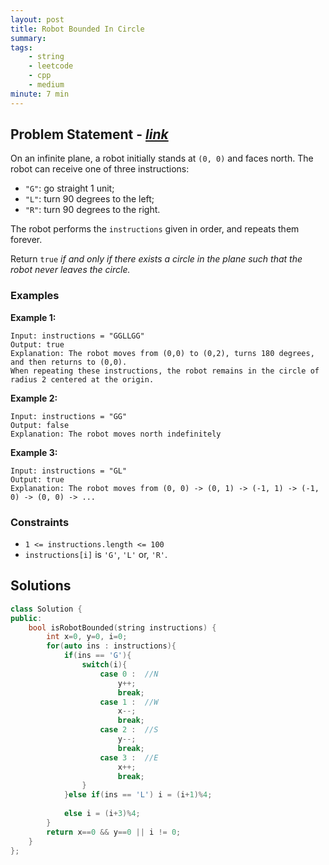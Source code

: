 ```yaml
---
layout: post
title: Robot Bounded In Circle
summary:
tags:
    - string
    - leetcode
    - cpp
    - medium
minute: 7 min
---
```


## Problem Statement - [*link*](https://leetcode.com/problems/robot-bounded-in-circle)  

On an infinite plane, a robot initially stands at `(0, 0)` and faces north. The robot can receive one of three instructions:

+ `"G"`: go straight 1 unit;
+ `"L"`: turn 90 degrees to the left;
+ `"R"`: turn 90 degrees to the right.

The robot performs the `instructions` given in order, and repeats them forever.

Return `true` *if and only if there exists a circle in the plane such that the robot never leaves the circle.*


### Examples

**Example 1:**   
```
Input: instructions = "GGLLGG"
Output: true
Explanation: The robot moves from (0,0) to (0,2), turns 180 degrees, and then returns to (0,0).
When repeating these instructions, the robot remains in the circle of radius 2 centered at the origin.
```

**Example 2:**   
```
Input: instructions = "GG"
Output: false
Explanation: The robot moves north indefinitely
```

**Example 3:**   
```
Input: instructions = "GL"
Output: true
Explanation: The robot moves from (0, 0) -> (0, 1) -> (-1, 1) -> (-1, 0) -> (0, 0) -> ...
```

### Constraints

+ `1 <= instructions.length <= 100`
+ `instructions[i]` is `'G'`, `'L'` or, `'R'`.

## Solutions

```cpp
class Solution {
public:
    bool isRobotBounded(string instructions) {
        int x=0, y=0, i=0;
        for(auto ins : instructions){
            if(ins == 'G'){
                switch(i){
                    case 0 :  //N
                        y++;
                        break;
                    case 1 :  //W
                        x--;
                        break;
                    case 2 :  //S
                        y--;
                        break;
                    case 3 :  //E
                        x++;
                        break;
                }
            }else if(ins == 'L') i = (i+1)%4; 
            
            else i = (i+3)%4;
        }
        return x==0 && y==0 || i != 0;
    }
};
```

